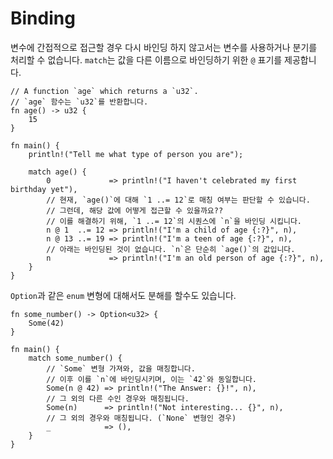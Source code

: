 # Binding

변수에 간접적으로 접근할 경우 다시 바인딩 하지 않고서는 변수를 사용하거나 분기를 처리할 수 없습니다. `match`는 값을 다른 이름으로 바인딩하기 위한 `@` 표기를 제공합니다.

```rust,editable
// A function `age` which returns a `u32`.
// `age` 함수는 `u32`를 반환합니다.
fn age() -> u32 {
    15
}

fn main() {
    println!("Tell me what type of person you are");

    match age() {
        0             => println!("I haven't celebrated my first birthday yet"),
        // 현재, `age()`에 대해 `1 ..= 12`로 매칭 여부는 판단할 수 있습니다.
        // 그런데, 해당 값에 어떻게 접근할 수 있을까요??
        // 이를 해결하기 위해, `1 ..= 12`의 시퀀스에 `n`을 바인딩 시킵니다.
        n @ 1  ..= 12 => println!("I'm a child of age {:?}", n),
        n @ 13 ..= 19 => println!("I'm a teen of age {:?}", n),
        // 아래는 바인딩된 것이 없습니다. `n`은 단순히 `age()`의 값입니다.
        n             => println!("I'm an old person of age {:?}", n),
    }
}
```

`Option`과 같은 `enum` 변형에 대해서도 분해를 할수도 있습니다.

```rust,editable
fn some_number() -> Option<u32> {
    Some(42)
}

fn main() {
    match some_number() {
        // `Some` 변형 가져와, 값을 매칭합니다.
        // 이후 이를 `n`에 바인딩시키며, 이는 `42`와 동일합니다.
        Some(n @ 42) => println!("The Answer: {}!", n),
        // 그 외의 다른 수인 경우와 매칭됩니다.
        Some(n)      => println!("Not interesting... {}", n),
        // 그 외의 경우와 매칭됩니다. (`None` 변형인 경우)
        _            => (),
    }
}
```